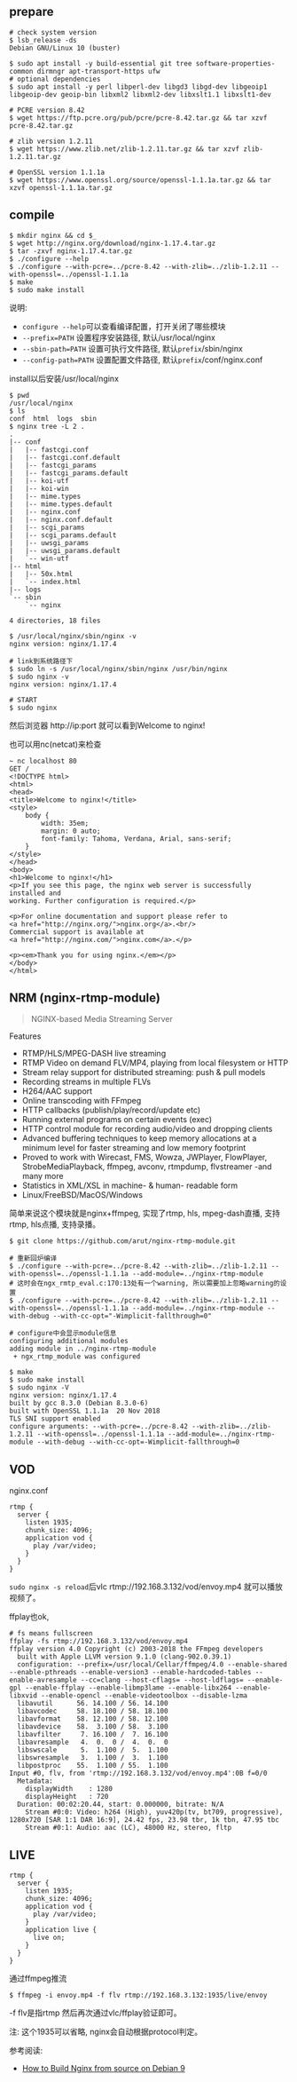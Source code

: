 ## prepare
```
# check system version
$ lsb_release -ds
Debian GNU/Linux 10 (buster)

$ sudo apt install -y build-essential git tree software-properties-common dirmngr apt-transport-https ufw
# optional dependencies
$ sudo apt install -y perl libperl-dev libgd3 libgd-dev libgeoip1 libgeoip-dev geoip-bin libxml2 libxml2-dev libxslt1.1 libxslt1-dev

# PCRE version 8.42
$ wget https://ftp.pcre.org/pub/pcre/pcre-8.42.tar.gz && tar xzvf pcre-8.42.tar.gz

# zlib version 1.2.11
$ wget https://www.zlib.net/zlib-1.2.11.tar.gz && tar xzvf zlib-1.2.11.tar.gz

# OpenSSL version 1.1.1a
$ wget https://www.openssl.org/source/openssl-1.1.1a.tar.gz && tar xzvf openssl-1.1.1a.tar.gz
```


## compile
```
$ mkdir nginx && cd $_
$ wget http://nginx.org/download/nginx-1.17.4.tar.gz
$ tar -zxvf nginx-1.17.4.tar.gz
$ ./configure --help
$ ./configure --with-pcre=../pcre-8.42 --with-zlib=../zlib-1.2.11 --with-openssl=../openssl-1.1.1a
$ make
$ sudo make install
```

说明:
- `configure --help`可以查看编译配置，打开关闭了哪些模块
- `--prefix=PATH` 设置程序安装路径, 默认/usr/local/nginx
- `--sbin-path=PATH` 设置可执行文件路径, 默认`prefix`/sbin/nginx
- `--config-path=PATH` 设置配置文件路径, 默认`prefix`/conf/nginx.conf

install以后安装/usr/local/nginx
```
$ pwd
/usr/local/nginx
$ ls
conf  html  logs  sbin
$ nginx tree -L 2 .
.
|-- conf
|   |-- fastcgi.conf
|   |-- fastcgi.conf.default
|   |-- fastcgi_params
|   |-- fastcgi_params.default
|   |-- koi-utf
|   |-- koi-win
|   |-- mime.types
|   |-- mime.types.default
|   |-- nginx.conf
|   |-- nginx.conf.default
|   |-- scgi_params
|   |-- scgi_params.default
|   |-- uwsgi_params
|   |-- uwsgi_params.default
|   `-- win-utf
|-- html
|   |-- 50x.html
|   `-- index.html
|-- logs
`-- sbin
    `-- nginx

4 directories, 18 files

$ /usr/local/nginx/sbin/nginx -v
nginx version: nginx/1.17.4

# link到系统路径下
$ sudo ln -s /usr/local/nginx/sbin/nginx /usr/bin/nginx 
$ sudo nginx -v
nginx version: nginx/1.17.4

# START
$ sudo nginx
```

然后浏览器 http://ip:port 就可以看到Welcome to nginx!

也可以用nc(netcat)来检查
```
~ nc localhost 80
GET /
<!DOCTYPE html>
<html>
<head>
<title>Welcome to nginx!</title>
<style>
    body {
        width: 35em;
        margin: 0 auto;
        font-family: Tahoma, Verdana, Arial, sans-serif;
    }
</style>
</head>
<body>
<h1>Welcome to nginx!</h1>
<p>If you see this page, the nginx web server is successfully installed and
working. Further configuration is required.</p>

<p>For online documentation and support please refer to
<a href="http://nginx.org/">nginx.org</a>.<br/>
Commercial support is available at
<a href="http://nginx.com/">nginx.com</a>.</p>

<p><em>Thank you for using nginx.</em></p>
</body>
</html>
```

## NRM (nginx-rtmp-module)
> NGINX-based Media Streaming Server

Features
- RTMP/HLS/MPEG-DASH live streaming
- RTMP Video on demand FLV/MP4, playing from local filesystem or HTTP
- Stream relay support for distributed streaming: push & pull models
- Recording streams in multiple FLVs
- H264/AAC support
- Online transcoding with FFmpeg
- HTTP callbacks (publish/play/record/update etc)
- Running external programs on certain events (exec)
- HTTP control module for recording audio/video and dropping clients
- Advanced buffering techniques to keep memory allocations at a minimum level for faster streaming and low memory footprint
- Proved to work with Wirecast, FMS, Wowza, JWPlayer, FlowPlayer, StrobeMediaPlayback, ffmpeg, avconv, rtmpdump, flvstreamer -and many more
- Statistics in XML/XSL in machine- & human- readable form
- Linux/FreeBSD/MacOS/Windows

简单来说这个模块就是nginx+ffmpeg, 实现了rtmp, hls, mpeg-dash直播, 支持rtmp, hls点播, 支持录播。

```
$ git clone https://github.com/arut/nginx-rtmp-module.git

# 重新回炉编译
$ ./configure --with-pcre=../pcre-8.42 --with-zlib=../zlib-1.2.11 --with-openssl=../openssl-1.1.1a --add-module=../nginx-rtmp-module 
# 这时会在ngx_rmtp_eval.c:170:13处有一个warning, 所以需要加上忽略warning的设置
$ ./configure --with-pcre=../pcre-8.42 --with-zlib=../zlib-1.2.11 --with-openssl=../openssl-1.1.1a --add-module=../nginx-rtmp-module --with-debug --with-cc-opt="-Wimplicit-fallthrough=0"

# configure中会显示module信息
configuring additional modules
adding module in ../nginx-rtmp-module
 + ngx_rtmp_module was configured
 
$ make
$ sudo make install
$ sudo nginx -V
nginx version: nginx/1.17.4
built by gcc 8.3.0 (Debian 8.3.0-6) 
built with OpenSSL 1.1.1a  20 Nov 2018
TLS SNI support enabled
configure arguments: --with-pcre=../pcre-8.42 --with-zlib=../zlib-1.2.11 --with-openssl=../openssl-1.1.1a --add-module=../nginx-rtmp-module --with-debug --with-cc-opt=-Wimplicit-fallthrough=0
```
## VOD
nginx.conf
```
rtmp { 
  server { 
    listen 1935; 
    chunk_size: 4096; 
    application vod { 
      play /var/video; 
    }
  } 
}     
```

`sudo nginx -s reload`后vlc rtmp://192.168.3.132/vod/envoy.mp4 就可以播放视频了。

ffplay也ok,
```
# fs means fullscreen
ffplay -fs rtmp://192.168.3.132/vod/envoy.mp4
ffplay version 4.0 Copyright (c) 2003-2018 the FFmpeg developers
  built with Apple LLVM version 9.1.0 (clang-902.0.39.1)
  configuration: --prefix=/usr/local/Cellar/ffmpeg/4.0 --enable-shared --enable-pthreads --enable-version3 --enable-hardcoded-tables --enable-avresample --cc=clang --host-cflags= --host-ldflags= --enable-gpl --enable-ffplay --enable-libmp3lame --enable-libx264 --enable-libxvid --enable-opencl --enable-videotoolbox --disable-lzma
  libavutil      56. 14.100 / 56. 14.100
  libavcodec     58. 18.100 / 58. 18.100
  libavformat    58. 12.100 / 58. 12.100
  libavdevice    58.  3.100 / 58.  3.100
  libavfilter     7. 16.100 /  7. 16.100
  libavresample   4.  0.  0 /  4.  0.  0
  libswscale      5.  1.100 /  5.  1.100
  libswresample   3.  1.100 /  3.  1.100
  libpostproc    55.  1.100 / 55.  1.100
Input #0, flv, from 'rtmp://192.168.3.132/vod/envoy.mp4':0B f=0/0   
  Metadata:
    displayWidth    : 1280
    displayHeight   : 720
  Duration: 00:02:20.44, start: 0.000000, bitrate: N/A
    Stream #0:0: Video: h264 (High), yuv420p(tv, bt709, progressive), 1280x720 [SAR 1:1 DAR 16:9], 24.42 fps, 23.98 tbr, 1k tbn, 47.95 tbc
    Stream #0:1: Audio: aac (LC), 48000 Hz, stereo, fltp
```


## LIVE

```
rtmp { 
  server { 
    listen 1935; 
    chunk_size: 4096; 
    application vod { 
      play /var/video; 
    }
    application live {
      live on;
    }
  } 
}     
```
通过ffmpeg推流
```
$ ffmpeg -i envoy.mp4 -f flv rtmp://192.168.3.132:1935/live/envoy
```
-f flv是指rtmp
然后再次通过vlc/ffplay验证即可。

注: 这个1935可以省略, nginx会自动根据protocol判定。

参考阅读:
- [How to Build Nginx from source on Debian 9](https://www.howtoforge.com/how-to-build-nginx-from-source-on-debian-9/)

